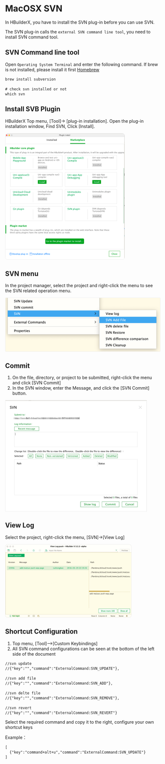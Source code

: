 # MacOSX SVN

In HBuilderX, you have to install the SVN plug-in before you can use SVN.

The SVN plug-in calls the `external SVN command line tool`, you need to install SVN command tool.

## SVN Command line tool

Open `Operating System Terminal` and enter the following command. If brew is not installed, please install it first [Homebrew](https://brew.sh/index_zh-cn)

```
brew install subversion

# check svn installed or not
which svn
```

## Install SVB Plugin

HBuilderX Top menu, [Tool]-> [plug-in installation]. Open the plug-in installation window, Find SVN, Click [Install].

<img src="/static/snapshots/tutorial/source_control/plugin_macosx_en.png" style="zoom:40%; border-radius: 20px;border: 1px solid #eee;" />

## SVN menu

In the project manager, select the project and right-click the menu to see the SVN related operation menu. 

<img src="/static/snapshots/tutorial/source_control/svn_macosx_menu_en.png" style="zoom:50%;border-radius: 5px;border: 1px solid #eee;" />

## Commit

1. On the file, directory, or project to be submitted, right-click the menu and click [SVN Commit]
2. In the SVN window, enter the Message, and click the [SVN Commit] button.

<img src="/static/snapshots/tutorial/source_control/svn_macosx_ci_en.jpg" style="zoom:45%; border: 1px solid #eee;" />

## View Log

Select the project, right-click the menu,  [SVN]->[View Log]

<img src="/static/snapshots/tutorial/source_control/svn_macosx_log_en.jpg" style="zoom:40%; border: 1px solid #eee;border-radius: 20px;" />

## Shortcut Configuration

1. Top menu, [Tool]-->[Custom Keybindings]
2. All SVN command configurations can be seen at the bottom of the left side of the document

```
//svn update
//{"key":"","command":"ExternalCommand:SVN_UPDATE"},

//svn add file
//{"key":"","command":"ExternalCommand:SVN_ADD"},

//svn delte file
//{"key":"","command":"ExternalCommand:SVN_REMOVE"},

//svn revert
//{"key":"","command":"ExternalCommand:SVN_REVERT"}
```

Select the required command and copy it to the right, configure your own shortcut keys

Example：
```
[  
  {"key":"command+alt+u","command":"ExternalCommand:SVN_UPDATE"}
]
```
